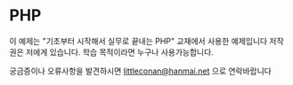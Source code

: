 # PHP

이 예제는 "기초부터 시작해서 실무로 끝내는 PHP" 교재에서 사용한 예제입니다
저작권은 저에게 있습니다. 학습 목적이라면 누구나 사용가능합니다.

궁금증이나 오류사항을 발견하시면 littleconan@hanmai.net 으로 연락바랍니다
